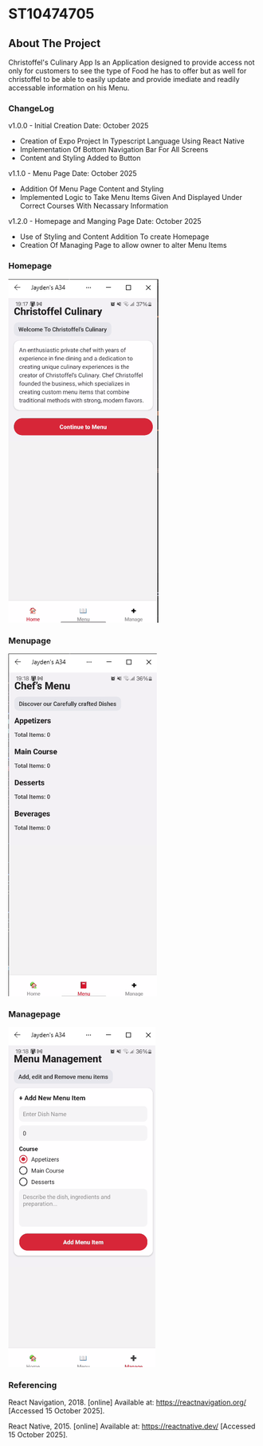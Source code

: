 # ST10474705

## About The Project

Christoffel's Culinary App Is an Application designed to provide access not only for customers to see the type of Food he has to offer but as well for christoffel to be able to easily update and provide imediate and readily accessable information on his Menu.

### ChangeLog
v1.0.0 - Initial Creation
Date: October 2025
- Creation of Expo Project In Typescript Language Using React Native
- Implementation Of Bottom Navigation Bar For All Screens
- Content and Styling Added to Button

v1.1.0 - Menu Page
Date: October 2025
- Addition Of Menu Page Content and Styling
- Implemented Logic to Take Menu Items Given And Displayed Under Correct Courses With Necassary Information

v1.2.0 - Homepage and Manging Page
Date: October 2025
- Use of Styling and Content Addition To create Homepage 
- Creation Of Managing Page to allow owner to alter Menu Items


### Homepage
<img src="MAST App/Screenshots/HomePage.png">

### Menupage
<img src="MAST App/Screenshots/MenuPage.png">

### Managepage
<img src="MAST App/Screenshots/ManagePage.png">

### Referencing
React Navigation, 2018.
[online] Available at:
<https://reactnavigation.org/> [Accessed 15 October 2025].

React Native, 2015.
[online] Available at:
<https://reactnative.dev/> [Accessed 15 October 2025].


